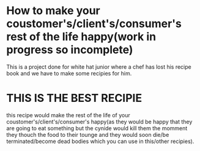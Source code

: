 # How to make your coustomer's/client's/consumer's rest of the life happy(work in progress so incomplete)
This is a project done for white hat junior where a chef has lost his recipe book and we have to make some recipies for him.
# THIS IS THE BEST RECIPIE
this recipe would make the rest of the life of your coustomer's/client's/consumer's happy(as they would be happy that they are going to eat something but the cynide would kill them the momment they thouch the food to their tounge and they would soon die/be terminated/become dead bodies which you can use in this/other recipies).
